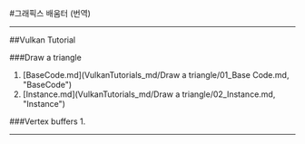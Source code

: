 #그래픽스 배움터 (번역)
***
##Vulkan Tutorial

###Draw a triangle
1. [BaseCode.md](VulkanTutorials_md/Draw a triangle/01_Base Code.md, "BaseCode")
2. [Instance.md](VulkanTutorials_md/Draw a triangle/02_Instance.md, "Instance")

###Vertex buffers
1. 
***
##